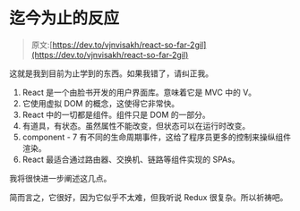 # 迄今为止的反应

> 原文:[https://dev.to/vjnvisakh/react-so-far-2gil](https://dev.to/vjnvisakh/react-so-far-2gil)

这就是我到目前为止学到的东西。如果我错了，请纠正我。

1.  React 是一个由脸书开发的用户界面库。意味着它是 MVC 中的 V。
2.  它使用虚拟 DOM 的概念，这使得它非常快。
3.  React 中的一切都是组件。组件只是 DOM 的一部分。
4.  有道具，有状态。虽然属性不能改变，但状态可以在运行时改变。
5.  component - 7 有不同的生命周期事件，这给了程序员更多的控制来操纵组件渲染。
6.  React 最适合通过路由器、交换机、链路等组件实现的 SPAs。

我将很快进一步阐述这几点。

简而言之，它很好，因为它似乎不太难，但我听说 Redux 很复杂。所以祈祷吧。
